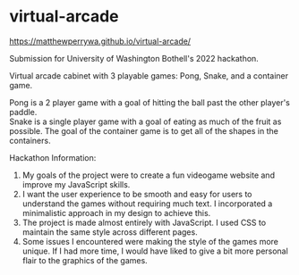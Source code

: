 # virtual-arcade
https://matthewperrywa.github.io/virtual-arcade/

Submission for University of Washington Bothell's 2022 hackathon.

Virtual arcade cabinet with 3 playable games: Pong, Snake, and a container game.

Pong is a 2 player game with a goal of hitting the ball past the other player's paddle.<br/>Snake is a single player game with a goal of eating as much of the fruit as possible. The goal of the container game is to get all of the shapes in the containers.

Hackathon Information:

1. My goals of the project were to create a fun videogame website and improve my JavaScript skills.
2. I want the user experience to be smooth and easy for users to understand the games without requiring much text. I incorporated a minimalistic approach in my design to achieve this.
3. The project is made almost entirely with JavaScript. I used CSS to maintain the same style across different pages.
4. Some issues I encountered were making the style of the games more unique. If I had more time, I would have liked to give a bit more personal flair to the graphics of the games.
